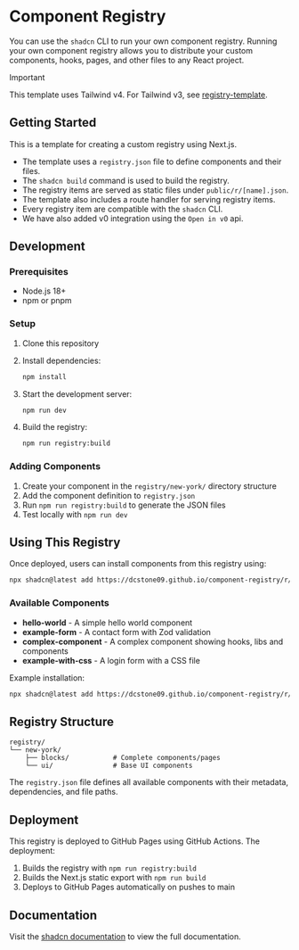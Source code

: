 # Component Registry

You can use the `shadcn` CLI to run your own component registry. Running your own
component registry allows you to distribute your custom components, hooks, pages, and
other files to any React project.

> [!IMPORTANT]  
> This template uses Tailwind v4. For Tailwind v3, see [registry-template](https://github.com/shadcn-ui/registry-template).

## Getting Started

This is a template for creating a custom registry using Next.js.

- The template uses a `registry.json` file to define components and their files.
- The `shadcn build` command is used to build the registry.
- The registry items are served as static files under `public/r/[name].json`.
- The template also includes a route handler for serving registry items.
- Every registry item are compatible with the `shadcn` CLI.
- We have also added v0 integration using the `Open in v0` api.

## Development

### Prerequisites

- Node.js 18+ 
- npm or pnpm

### Setup

1. Clone this repository
2. Install dependencies:
   ```bash
   npm install
   ```

3. Start the development server:
   ```bash
   npm run dev
   ```

4. Build the registry:
   ```bash
   npm run registry:build
   ```

### Adding Components

1. Create your component in the `registry/new-york/` directory structure
2. Add the component definition to `registry.json`
3. Run `npm run registry:build` to generate the JSON files
4. Test locally with `npm run dev`

## Using This Registry

Once deployed, users can install components from this registry using:

```bash
npx shadcn@latest add https://dcstone09.github.io/component-registry/r/[component-name].json
```

### Available Components

- **hello-world** - A simple hello world component
- **example-form** - A contact form with Zod validation
- **complex-component** - A complex component showing hooks, libs and components
- **example-with-css** - A login form with a CSS file

Example installation:
```bash
npx shadcn@latest add https://dcstone09.github.io/component-registry/r/hello-world.json
```

## Registry Structure

```
registry/
└── new-york/
    ├── blocks/           # Complete components/pages
    └── ui/               # Base UI components
```

The `registry.json` file defines all available components with their metadata, dependencies, and file paths.

## Deployment

This registry is deployed to GitHub Pages using GitHub Actions. The deployment:

1. Builds the registry with `npm run registry:build`
2. Builds the Next.js static export with `npm run build`  
3. Deploys to GitHub Pages automatically on pushes to main

## Documentation

Visit the [shadcn documentation](https://ui.shadcn.com/docs/registry) to view the full documentation.
